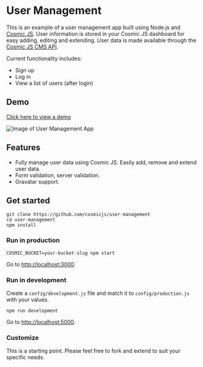 # User Management
This is an example of a user management app built using Node.js and [Cosmic JS](https://cosmicjs.com).  User information is stored in your Cosmic JS dashboard for easy adding, editing and extending.  User data is made available through the [Cosmic JS CMS API](https://cosmicjs.com).

Current functionality includes:
- Sign up
- Log in
- View a list of users (after login)

## Demo
[Click here to view a demo](https://cosmicjs.com/apps/user-management/demo)

![Image of User Management App](https://cosmicjs.com/uploads/d0934110-a698-11e6-8ae9-e32496a689d4-user-management.gif)

## Features
- Fully manage user data using Cosmic JS.  Easily add, remove and extend user data.
- Form validation, server validation.
- Gravatar support.

## Get started
```
git clone https://github.com/cosmicjs/user-management
cd user-management
npm install
```

### Run in production
```
COSMIC_BUCKET=your-bucket-slug npm start
```
Go to [http://localhost:3000](http://localhost:3000).
### Run in development
Create a `config/development.js` file and match it to `config/production.js` with your values.
```
npm run development
```
Go to [http://localhost:5000](http://localhost:5000).

### Customize
This is a starting point.  Please feel free to fork and extend to suit your specific needs.
